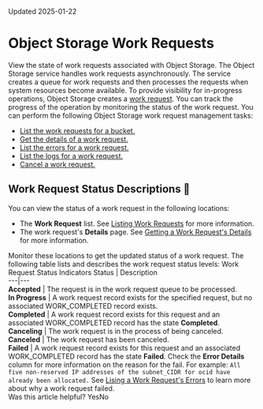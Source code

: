 Updated 2025-01-22
# Object Storage Work Requests
View the state of work requests associated with Object Storage.
The Object Storage service handles work requests asynchronously. The service creates a queue for work requests and then processes the requests when system resources become available. To provide visibility for in-progress operations, Object Storage creates a [work request](https://docs.oracle.com/iaas/Content/API/Concepts/workrequests.htm). You can track the progress of the operation by monitoring the status of the work request.
You can perform the following Object Storage work request management tasks:
  * [List the work requests for a bucket.](https://docs.oracle.com/en-us/iaas/Content/Object/Tasks/list-work-request.htm#top "View a list of the Object Storage work requests in a Oracle Cloud Infrastructure compartment.")
  * [Get the details of a work request.](https://docs.oracle.com/en-us/iaas/Content/Object/Tasks/get-work-request.htm#top "View the details of an Object Storage work request.")
  * [List the errors for a work request.](https://docs.oracle.com/en-us/iaas/Content/Object/Tasks/list-work-request-error.htm#top "View a list of the errors for a Object Storage work request.")
  * [List the logs for a work request.](https://docs.oracle.com/en-us/iaas/Content/Object/Tasks/list-work-request-log-entry.htm#top "View a list of the logs for an Object Storage work request.")
  * [Cancel a work request.](https://docs.oracle.com/en-us/iaas/Content/Object/Tasks/cancel-work-request.htm#top "Cancel a work request.")


## Work Request Status Descriptions 🔗 
You can view the status of a work request in the following locations:
  * The **Work Request** list. See [Listing Work Requests](https://docs.oracle.com/en-us/iaas/Content/Object/Tasks/list-work-request.htm#top "View a list of the Object Storage work requests in a Oracle Cloud Infrastructure compartment.") for more information.
  * The work request's **Details** page. See [Getting a Work Request's Details](https://docs.oracle.com/en-us/iaas/Content/Object/Tasks/get-work-request.htm#top "View the details of an Object Storage work request.") for more information.


Monitor these locations to get the updated status of a work request.
The following table lists and describes the work request status levels:
Work Request Status Indicators Status | Description  
---|---  
**Accepted** |  The request is in the work request queue to be processed.  
**In Progress** |  A work request record exists for the specified request, but no associated WORK_COMPLETED record exists.  
**Completed** |  A work request record exists for this request and an associated WORK_COMPLETED record has the state **Completed**.  
**Canceling** |  The work request is in the process of being canceled.  
**Canceled** |  The work request has been canceled.  
**Failed** |  A work request record exists for this request and an associated WORK_COMPLETED record has the state **Failed**. Check the **Error Details** column for more information on the reason for the fail. For example: `All five non-reserved IP addresses of the subnet_CIDR for ocid have already been allocated.` See [Lising a Work Request's Errors](https://docs.oracle.com/en-us/iaas/Content/Object/Tasks/list-work-request-error.htm#top "View a list of the errors for a Object Storage work request.") to learn more about why a work request failed.  
Was this article helpful?
YesNo

